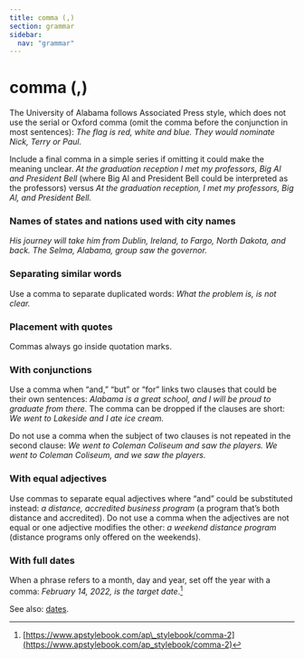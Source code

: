 ```yaml
---
title: comma (,)
section: grammar
sidebar:
  nav: "grammar"
---
```

# comma (,)

The University of Alabama follows Associated Press style, which does not use the serial or Oxford comma (omit the comma before the conjunction in most sentences): _The flag is red, white and blue. They would nominate Nick, Terry or Paul._

Include a final comma in a simple series if omitting it could make the meaning unclear. _At the graduation reception I met my professors, Big Al and President Bell_ (where Big Al and President Bell could be interpreted as the professors) versus _At the graduation reception, I met my professors, Big Al, and President Bell._

### Names of states and nations used with city names
 _His journey will take him from Dublin, Ireland, to Fargo, North Dakota, and back. The Selma, Alabama, group saw the governor._

### Separating similar words
 Use a comma to separate duplicated words: _What the problem is, is not clear._

### Placement with quotes
 Commas always go inside quotation marks.

### With conjunctions
 Use a comma when “and,” “but” or “for” links two clauses that could be their own sentences: _Alabama is a great school, and I will be proud to graduate from there._ The comma can be dropped if the clauses are short: _We went to Lakeside and I ate ice cream._

Do not use a comma when the subject of two clauses is not repeated in the second clause: _We went to Coleman Coliseum and saw the players. We went to Coleman Coliseum, and we saw the players._

### With equal adjectives
 Use commas to separate equal adjectives where “and” could be substituted instead: _a distance, accredited business program_ (a program that’s both distance and accredited). Do not use a comma when the adjectives are not equal or one adjective modifies the other: _a weekend distance program_ (distance programs only offered on the weekends).

### With full dates
 When a phrase refers to a month, day and year, set off the year with a comma: _February 14, 2022, is the target date_.[^10]

See also: [dates](../dates).

[^10]: [https://www.apstylebook.com/ap\_stylebook/comma-2](https://www.apstylebook.com/ap_stylebook/comma-2)
